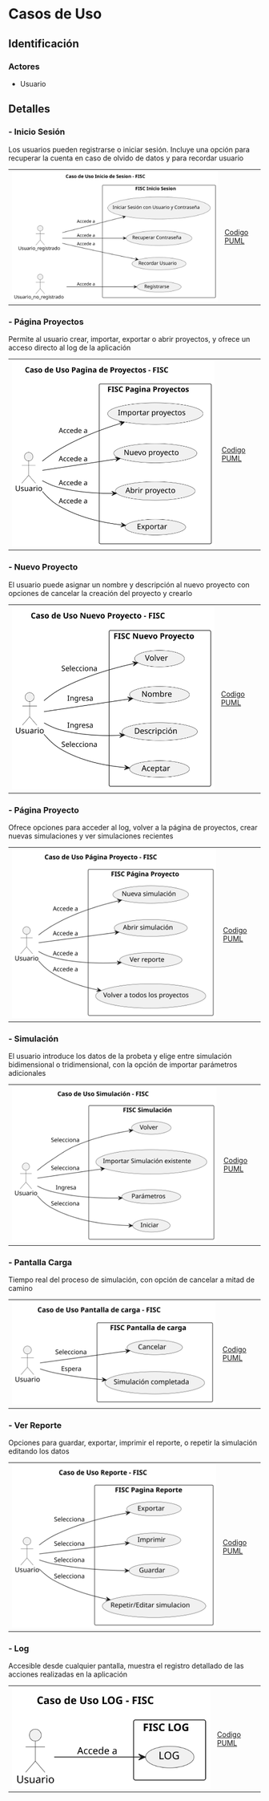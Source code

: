 # Casos de Uso

## Identificación

### Actores
- Usuario

## Detalles

### - Inicio Sesión

Los usuarios pueden registrarse o iniciar sesión. Incluye una opción para recuperar la cuenta en caso de olvido de datos y para recordar usuario

|  |  |
| -- | -- |
| ![](../imagenes/casosDeUso/casoUsoInicioSesion.svg) | [Codigo PUML](../casosDeUso/casoUsoInicioSesion.puml) |

### - Página Proyectos

Permite al usuario crear, importar, exportar o abrir proyectos, y ofrece un acceso directo al log de la aplicación

|  |  |
| -- | -- |
| ![](../imagenes/casosDeUso/casoUsoPaginaProyectos.svg) | [Codigo PUML](../casosDeUso/casoUsoPaginaProyectos.puml) |

### - Nuevo Proyecto

El usuario puede asignar un nombre y descripción al nuevo proyecto con opciones de cancelar la creación del proyecto y crearlo

|  |  |
| -- | -- |
| ![](../imagenes/casosDeUso/casoUsoNuevoProyecto.svg) | [Codigo PUML](../casosDeUso/casoUsoNuevoProyecto.puml) |

### - Página Proyecto

Ofrece opciones para acceder al log, volver a la página de proyectos, crear nuevas simulaciones y ver simulaciones recientes

|  |  |
| -- | -- |
| ![](../imagenes/casosDeUso/casoUsoPaginaProyecto.svg) | [Codigo PUML](../casosDeUso/casoUsoPaginaProyecto.puml) |

### - Simulación

El usuario introduce los datos de la probeta y elige entre simulación bidimensional o tridimensional, con la opción de importar parámetros adicionales

|  |  |
| -- | -- |
| ![](../imagenes/casosDeUso/casoUsoSimulacion.svg) | [Codigo PUML](../casosDeUso/casoUsoSimulacion.puml) |

### - Pantalla Carga

Tiempo real del proceso de simulación, con opción de cancelar a mitad de camino

|  |  |
| -- | -- |
| ![](../imagenes/casosDeUso/casoUsoPantallaCarga.svg) | [Codigo PUML](../casosDeUso/casoUsoPantallaCarga.puml) |

### - Ver Reporte

Opciones para guardar, exportar, imprimir el reporte, o repetir la simulación editando los datos

|  |  |
| -- | -- |
| ![](../imagenes/casosDeUso/casoUsoReporte.svg) | [Codigo PUML](../casosDeUso/casoUsoReporte.puml) |

### - Log

Accesible desde cualquier pantalla, muestra el registro detallado de las acciones realizadas en la aplicación

|  |  |
| -- | -- |
| ![](../imagenes/casosDeUso/CasoUsoLog.svg) | [Codigo PUML](../casosDeUso/casoUsoLog.puml) |